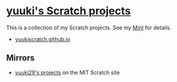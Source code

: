 # [yuuki's Scratch projects](https://yuukiscratch.github.io/)

This is a collection of my Scratch projects. See my [Mint](https://min.togetter.com/pHYSPky) for details.

* [yuukiscratch.github.io](https://yuukiscratch.github.io/)

## Mirrors

* [yuuki29's projects](https://scratch.mit.edu/users/yuuki29/projects/) on the MIT Scratch site
